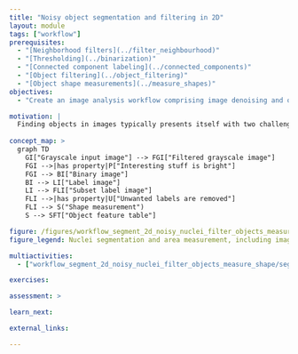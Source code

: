```yaml
---
title: "Noisy object segmentation and filtering in 2D"
layout: module
tags: ["workflow"]
prerequisites:
  - "[Neighborhood filters](../filter_neighbourhood)"
  - "[Thresholding](../binarization)"
  - "[Connected component labeling](../connected_components)"
  - "[Object filtering](../object_filtering)"
  - "[Object shape measurements](../measure_shapes)"
objectives:
  - "Create an image analysis workflow comprising image denoising and object filtering."

motivation: |
  Finding objects in images typically presents itself with two challenges. First, the input image may not lend itseld to a simple intensity thresholding operation for binarisation. Second, there may be unwanted objects in the image such as hot pixels or objects that are not fully in the image. The first challenge typically is tackled by applying appropriate image filters to the raw data. The second challenge is tackled by defining and applying reproducible criteria to remove certain objects from the image.
  
concept_map: >
  graph TD
    GI["Grayscale input image"] --> FGI["Filtered grayscale image"]
    FGI -->|has property|P["Interesting stuff is bright"]
    FGI --> BI["Binary image"]
    BI --> LI["Label image"]
    LI --> FLI["Subset label image"]
    FLI -->|has property|U["Unwanted labels are removed"]
    FLI --> S("Shape measurement")
    S --> SFT["Object feature table"]

figure: /figures/workflow_segment_2d_noisy_nuclei_filter_objects_measure_shape.png
figure_legend: Nuclei segmentation and area measurement, including image denoising and object filtering.

multiactivities:
  - ["workflow_segment_2d_noisy_nuclei_filter_objects_measure_shape/segment_2d_noisy_nuclei_and_filter_objects.md", [["ImageJ Macro & GUI", "workflow_segment_2d_noisy_nuclei_filter_objects_measure_shape/segment_2d_noisy_nuclei_and_filter_objects_imagejmacro.ijm", "java"], ["skimage and napari", "workflow_segment_2d_noisy_nuclei_filter_objects_measure_shape/segment_2d_noisy_nuclei_and_filter_objects_skimage_napari.py"]]]

exercises:

assessment: >

learn_next:

external_links:

---
```

